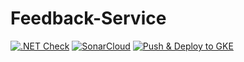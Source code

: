 # Feedback-Service
[![.NET Check](https://github.com/LIVEDJ-App/Feedback-Service/actions/workflows/dotnet.yml/badge.svg)](https://github.com/LIVEDJ-App/Feedback-Service/actions/workflows/dotnet.yml)
[![SonarCloud](https://github.com/LIVEDJ-App/Feedback-Service/actions/workflows/sonar.yml/badge.svg)](https://github.com/LIVEDJ-App/Feedback-Service/actions/workflows/sonar.yml)
[![Push & Deploy to GKE](https://github.com/LIVEDJ-App/Feedback-Service/actions/workflows/deploy-gke.yml/badge.svg)](https://github.com/LIVEDJ-App/Feedback-Service/actions/workflows/deploy-gke.yml)

